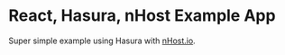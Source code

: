 # React, Hasura, nHost Example App

Super simple example using Hasura with [nHost.io](https://nhost.io).
